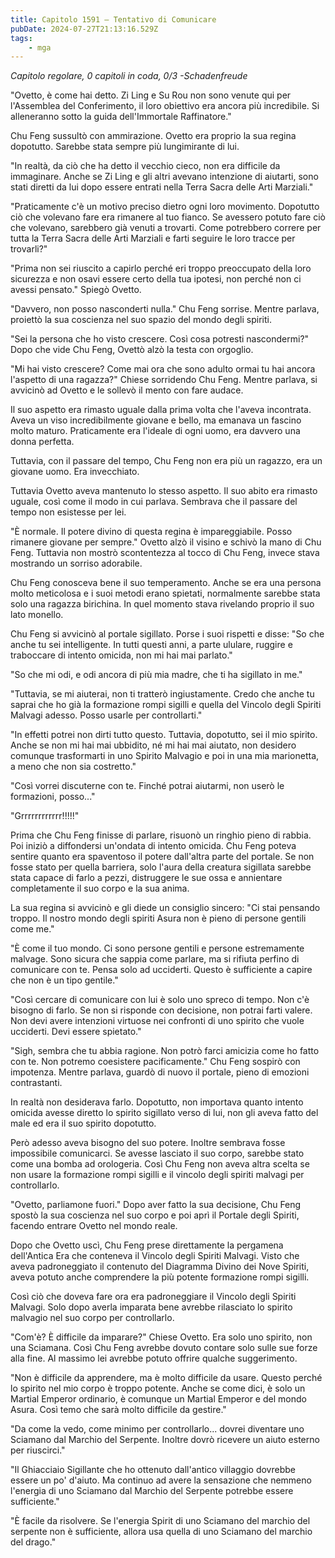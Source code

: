 ```yaml
---
title: Capitolo 1591 – Tentativo di Comunicare
pubDate: 2024-07-27T21:13:16.529Z
tags:
    - mga
---
```



<em>Capitolo regolare,
0 capitoli in coda, 0/3
-Schadenfreude</em>


"Ovetto, è come hai detto. Zi Ling e Su Rou non sono venute qui per l'Assemblea del Conferimento, il loro obiettivo era ancora più incredibile. Si alleneranno sotto la guida dell'Immortale Raffinatore."


Chu Feng sussultò con ammirazione. Ovetto era proprio la sua regina dopotutto. Sarebbe stata sempre più lungimirante di lui.


"In realtà, da ciò che ha detto il vecchio cieco, non era difficile da immaginare. Anche se Zi Ling e gli altri avevano intenzione di aiutarti, sono stati diretti da lui dopo essere entrati nella Terra Sacra delle Arti Marziali."


"Praticamente c'è un motivo preciso dietro ogni loro movimento. Dopotutto ciò che volevano fare era rimanere al tuo fianco. Se avessero potuto fare ciò che volevano, sarebbero già venuti a trovarti. Come potrebbero correre per tutta la Terra Sacra delle Arti Marziali e farti seguire le loro tracce per trovarli?"


"Prima non sei riuscito a capirlo perché eri troppo preoccupato della loro sicurezza e non osavi essere certo della tua ipotesi, non perché non ci avessi pensato." Spiegò Ovetto.


"Davvero, non posso nasconderti nulla." Chu Feng sorrise. Mentre parlava, proiettò la sua coscienza nel suo spazio del mondo degli spiriti.


"Sei la persona che ho visto crescere. Così cosa potresti nascondermi?" Dopo che vide Chu Feng, Ovettò alzò la testa con orgoglio.


"Mi hai visto crescere? Come mai ora che sono adulto ormai tu hai ancora l'aspetto di una ragazza?" Chiese sorridendo Chu Feng. Mentre parlava, si avvicinò ad Ovetto e le sollevò il mento con fare audace.


Il suo aspetto era rimasto uguale dalla prima volta che l'aveva incontrata. Aveva un viso incredibilmente giovane e bello, ma emanava un fascino molto maturo. Praticamente era l'ideale di ogni uomo, era davvero una donna perfetta.


Tuttavia, con il passare del tempo, Chu Feng non era più un ragazzo, era un giovane uomo. Era invecchiato.


Tuttavia Ovetto aveva mantenuto lo stesso aspetto. Il suo abito era rimasto uguale, così come il modo in cui parlava. Sembrava che il passare del tempo non esistesse per lei.


"È normale. Il potere divino di questa regina è impareggiabile. Posso rimanere giovane per sempre." Ovetto alzò il visino e schivò la mano di Chu Feng. Tuttavia non mostrò scontentezza al tocco di Chu Feng, invece stava mostrando un sorriso adorabile.


Chu Feng conosceva bene il suo temperamento. Anche se era una persona molto meticolosa e i suoi metodi erano spietati, normalmente sarebbe stata solo una ragazza birichina. In quel momento stava rivelando proprio il suo lato monello.


Chu Feng si avvicinò al portale sigillato. Porse i suoi rispetti e disse: "So che anche tu sei intelligente. In tutti questi anni, a parte ululare, ruggire e traboccare di intento omicida, non mi hai mai parlato."


"So che mi odi, e odi ancora di più mia madre, che ti ha sigillato in me."


"Tuttavia, se mi aiuterai, non ti tratterò ingiustamente. Credo che anche tu saprai che ho già la formazione rompi sigilli e quella del Vincolo degli Spiriti Malvagi adesso. Posso usarle per controllarti."


"In effetti potrei non dirti tutto questo. Tuttavia, dopotutto, sei il mio spirito. Anche se non mi hai mai ubbidito, né mi hai mai aiutato, non desidero comunque trasformarti in uno Spirito Malvagio e poi in una mia marionetta, a meno che non sia costretto."


"Così vorrei discuterne con te. Finché potrai aiutarmi, non userò le formazioni, posso..."


"Grrrrrrrrrrrr!!!!!"


Prima che Chu Feng finisse di parlare, risuonò un ringhio pieno di rabbia. Poi iniziò a diffondersi un'ondata di intento omicida. Chu Feng poteva sentire quanto era spaventoso il potere dall'altra parte del portale. Se non fosse stato per quella barriera, solo l'aura della creatura sigillata sarebbe stata capace di farlo a pezzi, distruggere le sue ossa e annientare completamente il suo corpo e la sua anima.


La sua regina si avvicinò e gli diede un consiglio sincero: "Ci stai pensando troppo. Il nostro mondo degli spiriti Asura non è pieno di persone gentili come me."


"È come il tuo mondo. Ci sono persone gentili e persone estremamente malvage. Sono sicura che sappia come parlare, ma si rifiuta perfino di comunicare con te. Pensa solo ad ucciderti. Questo è sufficiente a capire che non è un tipo gentile."


"Così cercare di comunicare con lui è solo uno spreco di tempo. Non c'è bisogno di farlo. Se non si risponde con decisione, non potrai farti valere. Non devi avere intenzioni virtuose nei confronti di uno spirito che vuole ucciderti. Devi essere spietato."


"Sigh, sembra che tu abbia ragione. Non potrò farci amicizia come ho fatto con te. Non potremo coesistere pacificamente." Chu Feng sospirò con impotenza. Mentre parlava, guardò di nuovo il portale, pieno di emozioni contrastanti.


In realtà non desiderava farlo. Dopotutto, non importava quanto intento omicida avesse diretto lo spirito sigillato verso di lui, non gli aveva fatto del male ed era il suo spirito dopotutto.


Però adesso aveva bisogno del suo potere. Inoltre sembrava fosse impossibile comunicarci. Se avesse lasciato il suo corpo, sarebbe stato come una bomba ad orologeria. Così Chu Feng non aveva altra scelta se non usare la formazione rompi sigilli e il vincolo degli spiriti malvagi per controllarlo.


"Ovetto, parliamone fuori." Dopo aver fatto la sua decisione, Chu Feng spostò la sua coscienza nel suo corpo e poi aprì il Portale degli Spiriti, facendo entrare Ovetto nel mondo reale.


Dopo che Ovetto uscì, Chu Feng prese direttamente la pergamena dell'Antica Era che conteneva il Vincolo degli Spiriti Malvagi. Visto che aveva padroneggiato il contenuto del Diagramma Divino dei Nove Spiriti, aveva potuto anche comprendere la più potente formazione rompi sigilli.


Così ciò che doveva fare ora era padroneggiare il Vincolo degli Spiriti Malvagi. Solo dopo averla imparata bene avrebbe rilasciato lo spirito malvagio nel suo corpo per controllarlo.


"Com'è? È difficile da imparare?" Chiese Ovetto. Era solo uno spirito, non una Sciamana. Così Chu Feng avrebbe dovuto contare solo sulle sue forze alla fine. Al massimo lei avrebbe potuto offrire qualche suggerimento.


"Non è difficile da apprendere, ma è molto difficile da usare. Questo perché lo spirito nel mio corpo è troppo potente. Anche se come dici, è solo un Martial Emperor ordinario, è comunque un Martial Emperor e del mondo Asura. Così temo che sarà molto difficile da gestire."


"Da come la vedo, come minimo per controllarlo... dovrei diventare uno Sciamano dal Marchio del Serpente. Inoltre dovrò ricevere un aiuto esterno per riuscirci."


"Il Ghiacciaio Sigillante che ho ottenuto dall'antico villaggio dovrebbe essere un po' d'aiuto. Ma continuo ad avere la sensazione che nemmeno l'energia di uno Sciamano dal Marchio del Serpente potrebbe essere sufficiente."


"È facile da risolvere. Se l'energia Spirit di uno Sciamano del marchio del serpente non è sufficiente, allora usa quella di uno Sciamano del marchio del drago."
                                


                                



